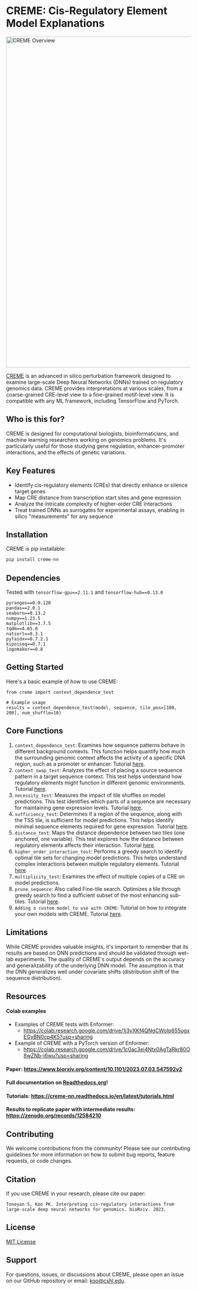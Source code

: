 # CREME: Cis-Regulatory Element Model Explanations

<img src="img/creme_overview.png" alt="CREME Overview" width="900"/>

[CREME](https://www.youtube.com/watch?v=PBwAxmrE194) is an advanced in silico perturbation framework designed to examine large-scale Deep Neural Networks (DNNs) trained on regulatory genomics data. CREME provides interpretations at various scales, from a coarse-grained CRE-level view to a fine-grained motif-level view. It is compatible with any ML framework, including TensorFlow and PyTorch. 

## Who is this for?

CREME is designed for computational biologists, bioinformaticians, and machine learning researchers working on genomics problems. It's particularly useful for those studying gene regulation, enhancer-promoter interactions, and the effects of genetic variations.

## Key Features

- Identify cis-regulatory elements (CREs) that directly enhance or silence target genes
- Map CRE distance from transcription start sites and gene expression
- Analyze the intricate complexity of higher-order CRE interactions
- Treat trained DNNs as surrogates for experimental assays, enabling in silico "measurements" for any sequence

## Installation

CREME is pip installable:

```bash
pip install creme-nn
```

## Dependencies

Tested with `tensorflow-gpu==2.11.1` and `tensorflow-hub==0.13.0` 

```
pyranges==0.0.120
pandas==2.0.1
seaborn==0.13.2
numpy==1.23.5
matplotlib==3.7.5
tqdm==4.65.0
natsort==8.3.1
pyfaidx==0.7.2.1
kipoiseq==0.7.1
logomaker==0.8
```

## Getting Started

Here's a basic example of how to use CREME:
```
from creme import context_dependence_test

# Example usage
results = context_dependence_test(model, sequence, tile_pos=[100, 200], num_shuffle=10)
```

## Core Functions

1. `context_dependence_test`: Examines how sequence patterns behave in different background contexts. This function helps quantify how much the surrounding genomic context affects the activity of a specific DNA region, such as a promoter or enhancer. Tutorial [here](https://creme-nn.readthedocs.io/en/latest/tutorials/context_dependence.html).
2. `context_swap_test`: Analyzes the effect of placing a source sequence pattern in a target sequence context. This test helps understand how regulatory elements might function in different genomic environments. Tutorial [here](https://creme-nn.readthedocs.io/en/latest/tutorials/context_swap.html).
3. `necessity_test`: Measures the impact of tile shuffles on model predictions. This test identifies which parts of a sequence are necessary for maintaining gene expression levels. Tutorial [here](https://creme-nn.readthedocs.io/en/latest/tutorials/necessity_test.html).
4. `sufficiency_test`: Determines if a region of the sequence, along with the TSS tile, is sufficient for model predictions. This helps identify minimal sequence elements required for gene expression. Tutorial [here](https://creme-nn.readthedocs.io/en/latest/tutorials/sufficiency_test_and_fine_tile_search.html).
5. `distance_test`: Maps the distance dependence between two tiles (one anchored, one variable). This test explores how the distance between regulatory elements affects their interaction. Tutorial [here](https://creme-nn.readthedocs.io/en/latest/tutorials/distance_test.html).
6. `higher_order_interaction_test`: Performs a greedy search to identify optimal tile sets for changing model predictions. This helps understand complex interactions between multiple regulatory elements. Tutorial [here](https://creme-nn.readthedocs.io/en/latest/tutorials/higher_order_interaction_test.html).
7. `multiplicity_test`: Examines the effect of multiple copies of a CRE on model predictions.
8. `prune_sequence`: Also called Fine-tile search. Optimizes a tile through greedy search to find a sufficient subset of the most enhancing sub-tiles. Tutorial [here](https://creme-nn.readthedocs.io/en/latest/tutorials/sufficiency_test_and_fine_tile_search.html#Fine-tile-search).
9. `Adding a custom model to use with CREME`: Tutorial on how to integrate your own models with CREME. Tutorial [here](https://creme-nn.readthedocs.io/en/latest/tutorials/adding_a_custom_model.html).

## Limitations
While CREME provides valuable insights, it's important to remember that its results are based on DNN predictions and should be validated through wet-lab experiments. The quality of CREME's output depends on the accuracy and generalizability of the underlying DNN model. The assumption is that the DNN generalizes well under covariate shifts (distribution shift of the sequence distribution).

## Resources


#### Colab examples

* Examples of CREME tests with Enformer:
    * https://colab.research.google.com/drive/1j3vXKf4QNgCWoIp655ugxEGyBN0cp4K5?usp=sharing
* Example of CREME with a PyTorch version of Enformer:
    * https://colab.research.google.com/drive/1c0ac3ei4Ntx0AgTaRkr80O8wZNb-j6wu?usp=sharing

#### Paper: https://www.biorxiv.org/content/10.1101/2023.07.03.547592v2

#### Full documentation on [Readthedocs.org](https://creme-nn.readthedocs.io/en/latest/index.html)!

#### Tutorials: https://creme-nn.readthedocs.io/en/latest/tutorials.html

#### Results to replicate paper with intermediate results: https://zenodo.org/records/12584210 

## Contributing
We welcome contributions from the community! Please see our contributing guidelines for more information on how to submit bug reports, feature requests, or code changes.

## Citation
If you use CREME in your research, please cite our paper:

`
Toneyan S, Koo PK. Interpreting cis-regulatory interactions from large-scale deep neural networks for genomics. bioRxiv. 2023.
`

## License
[MIT License](https://github.com/p-koo/creme-nn/blob/master/LICENSE)


## Support
For questions, issues, or discussions about CREME, please open an issue on our GitHub repository or email: koo@cshl.edu. 
